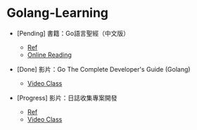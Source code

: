 # Golang-Learning

- [Pending] 書籍：Go語言聖經（中文版）
    - [Ref](https://github.com/gopl-zh/gopl-zh.github.com)
    - [Online Reading](https://gopl-zh.github.io/index.html)

- [Done] 影片：Go The Complete Developer's Guide (Golang)
    - [Video Class](https://www.udemy.com/course/go-the-complete-developers-guide/)

- [Progress] 影片：日誌收集專案開發
    - [Ref](https://www.liwenzhou.com/posts/Go/context/)
    - [Video Class](https://www.bilibili.com/video/BV1Df4y1C7o5/?spm_id_from=333.337.search-card.all.click&vd_source=b460056be82a032d2705b88b1da7e19b)